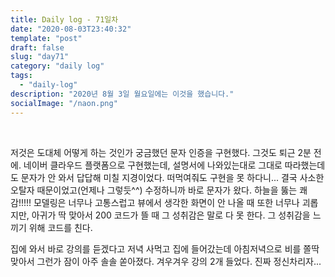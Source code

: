 ```yaml
---
title: Daily log - 71일차
date: "2020-08-03T23:40:32"
template: "post"
draft: false
slug: "day71"
category: "daily log"
tags:
  - "daily-log"
description: "2020년 8월 3일 월요일에는 이것을 했습니다."
socialImage: "/naon.png"
---
```


<br>

저것은 도대체 어떻게 하는 것인가 궁금했던 문자 인증을 구현했다. 그것도 퇴근 2분 전에. 네이버 클라우드 플랫폼으로 구현했는데, 설명서에 나와있는대로 그대로 따라했는데도 문자가 안 와서 답답해 미칠 지경이었다. 떠먹여줘도 구현을 못 하다니... 결국 사소한 오탈자 때문이었고(언제나 그렇듯^^) 수정하니까 바로 문자가 왔다. 하늘을 뚫는 쾌감!!!!! 모델링은 너무나 고통스럽고 뷰에서 생각한 화면이 안 나올 때 또한 너무나 괴롭지만, 아귀가 딱 맞아서 200 코드가 뜰 때 그 성취감은 말로 다 못 한다. 그 성취감을 느끼기 위해 코드를 친다.

집에 와서 바로 강의를 듣겠다고 저녁 사먹고 집에 들어갔는데 아침저녁으로 비를 쫄딱 맞아서 그런가 잠이 아주 솔솔 쏟아졌다. 겨우겨우 강의 2개 들었다. 진짜 정신차리자...